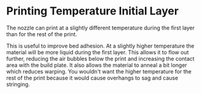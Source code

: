 Printing Temperature Initial Layer
====
The nozzle can print at a slightly different temperature during the first layer than for the rest of the print.

This is useful to improve bed adhesion. At a slightly higher temperature the material will be more liquid during the first layer. This allows it to flow out further, reducing the air bubbles below the print and increasing the contact area with the build plate. It also allows the material to anneal a bit longer which reduces warping. You wouldn't want the higher temperature for the rest of the print because it would cause overhangs to sag and cause stringing.